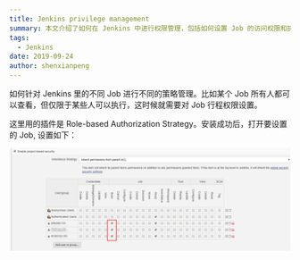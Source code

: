 ```yaml
---
title: Jenkins privilege management
summary: 本文介绍了如何在 Jenkins 中进行权限管理，包括如何设置 Job 的访问权限和执行权限，以确保安全和高效的 CI/CD 流程。
tags:
  - Jenkins
date: 2019-09-24
author: shenxianpeng
---
```


如何针对 Jenkins 里的不同 Job 进行不同的策略管理。比如某个 Job 所有人都可以查看，但仅限于某些人可以执行，这时候就需要对 Job 行程权限设置。

这里用的插件是 Role-based Authorization Strategy。安装成功后，打开要设置的 Job, 设置如下：


![Enable project-based security](jenkins-privilege-management.png)
